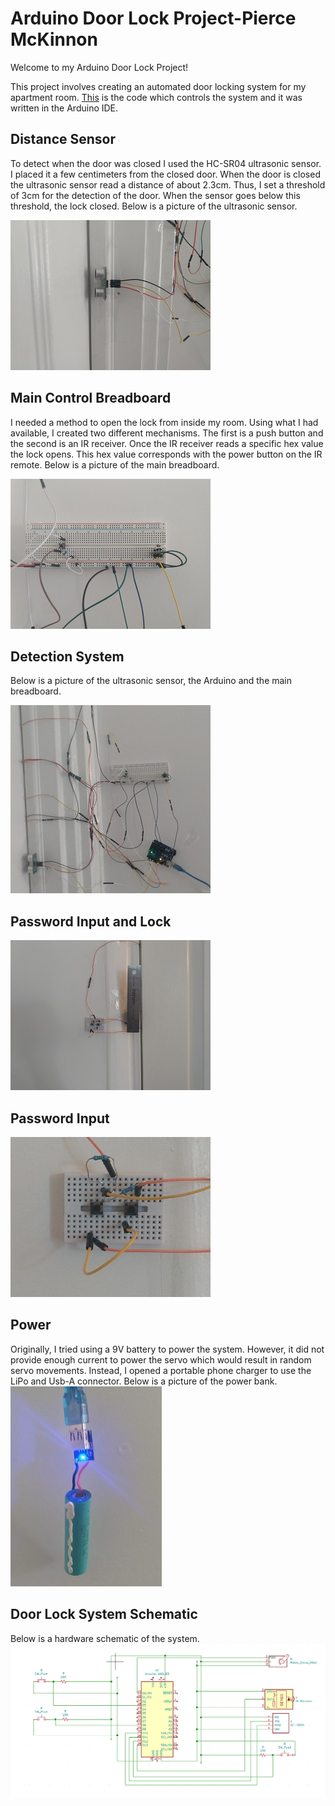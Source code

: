 # Arduino Door Lock Project-Pierce McKinnon
Welcome to my Arduino Door Lock Project!  
  
This project involves creating an automated door locking system for my apartment room.
[This](https://github.com/PierceMckinnon/Arduino-PierceMcKinnon/blob/master/Door%20Lock/Lock.ino) is the code which controls the system and it was written in the Arduino IDE.  
## Distance Sensor
To detect when the door was closed I used the HC-SR04 ultrasonic sensor. I placed it a few centimeters from the closed door. When the door is closed the ultrasonic sensor read a distance of about 2.3cm. Thus, I set a threshold of 3cm for the detection of the door. When the sensor goes below this threshold, the lock closed. Below is a picture of the ultrasonic sensor.  
  
![](https://raw.githubusercontent.com/PierceMckinnon/Arduino-PierceMcKinnon/master/Door%20Lock/Images/Distance.jpg)   
## Main Control Breadboard
I needed a method to open the lock from inside my room. Using what I had available, I created two different mechanisms. The first is a push button and the second is an IR receiver. Once the IR receiver reads a specific hex value the lock opens. This hex value corresponds with the power button on the IR remote. Below is a picture of the main breadboard.  
  
![](https://raw.githubusercontent.com/PierceMckinnon/Arduino-PierceMcKinnon/master/Door%20Lock/Images/Main%20Control.jpg)  
## Detection System
Below is a picture of the ultrasonic sensor, the Arduino and the main breadboard.  
  
![](https://raw.githubusercontent.com/PierceMckinnon/Arduino-PierceMcKinnon/master/Door%20Lock/Images/All%20together.jpg)   
## Password Input and Lock

![](https://raw.githubusercontent.com/PierceMckinnon/Arduino-PierceMcKinnon/master/Door%20Lock/Images/Lock_Password.jpg)    
## Password Input
![](https://raw.githubusercontent.com/PierceMckinnon/Arduino-PierceMcKinnon/master/Door%20Lock/Images/Password.jpg)    
## Power
Originally, I tried using a 9V battery to power the system. However, it did not provide enough current to power the servo which would result in random servo movements. Instead, I opened a portable phone charger to use the LiPo and Usb-A connector. Below is a picture of the power bank.  
![](https://raw.githubusercontent.com/PierceMckinnon/Arduino-PierceMcKinnon/master/Door%20Lock/Images/Power.jpg)   
## Door Lock System Schematic
Below is a hardware schematic of the system.  
![](https://raw.githubusercontent.com/PierceMckinnon/Arduino-PierceMcKinnon/master/Door%20Lock/Images/Schema.PNG)    
